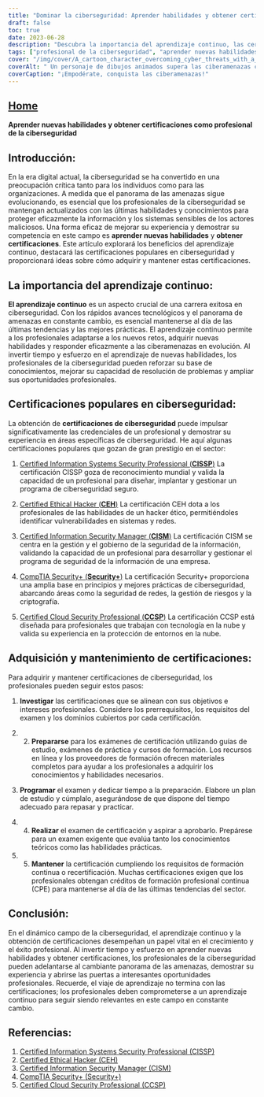 ```yaml
---
title: "Dominar la ciberseguridad: Aprender habilidades y obtener certificaciones para el éxito"
draft: false
toc: true
date: 2023-06-28
description: "Descubra la importancia del aprendizaje continuo, las certificaciones de ciberseguridad más populares y los pasos necesarios para adquirirlas y mantenerlas para una carrera exitosa en ciberseguridad."
tags: ["profesional de la ciberseguridad", "aprender nuevas habilidades", "obtener certificaciones", "aprendizaje continuo", "certificaciones de ciberseguridad", "CISSP", "CEH", "CISM", "Seguridad", "CCSP", "importancia del aprendizaje continuo", "ventajas de obtener certificaciones", "desarrollo profesional en ciberseguridad", "crecimiento profesional", "últimas tendencias en ciberseguridad", "avances tecnológicos en ciberseguridad", "buenas prácticas en ciberseguridad", "adquirir competencias en ciberseguridad", "preparación para los exámenes de ciberseguridad", "mantener las certificaciones de ciberseguridad", "certificaciones de ciberseguridad reconocidas por el sector", "oportunidades profesionales en ciberseguridad", "educación y formación en ciberseguridad", "mejora de las competencias en ciberseguridad", "mercado laboral de la ciberseguridad", "panorama de las ciberamenazas", "desarrollo profesional continuo en ciberseguridad", "certificaciones de seguridad de redes", "certificaciones de seguridad en la nube", "certificaciones de hacking ético", "certificaciones de gestión de la seguridad de la información"]
cover: "/img/cover/A_cartoon_character_overcoming_cyber_threats_with_a_shield.png"
coverAlt: " Un personaje de dibujos animados supera las ciberamenazas con un escudo y una espada."
coverCaption: "¡Empodérate, conquista las ciberamenazas!"
---
```


## [Home](/cyber-security-career-playbook-start/)

**Aprender nuevas habilidades y obtener certificaciones como profesional de la ciberseguridad**

## Introducción:

En la era digital actual, la ciberseguridad se ha convertido en una preocupación crítica tanto para los individuos como para las organizaciones. A medida que el panorama de las amenazas sigue evolucionando, es esencial que los profesionales de la ciberseguridad se mantengan actualizados con las últimas habilidades y conocimientos para proteger eficazmente la información y los sistemas sensibles de los actores maliciosos. Una forma eficaz de mejorar su experiencia y demostrar su competencia en este campo es **aprender nuevas habilidades** y **obtener certificaciones**. Este artículo explorará los beneficios del aprendizaje continuo, destacará las certificaciones populares en ciberseguridad y proporcionará ideas sobre cómo adquirir y mantener estas certificaciones.

## La importancia del aprendizaje continuo:

**El aprendizaje continuo** es un aspecto crucial de una carrera exitosa en ciberseguridad. Con los rápidos avances tecnológicos y el panorama de amenazas en constante cambio, es esencial mantenerse al día de las últimas tendencias y las mejores prácticas. El aprendizaje continuo permite a los profesionales adaptarse a los nuevos retos, adquirir nuevas habilidades y responder eficazmente a las ciberamenazas en evolución. Al invertir tiempo y esfuerzo en el aprendizaje de nuevas habilidades, los profesionales de la ciberseguridad pueden reforzar su base de conocimientos, mejorar su capacidad de resolución de problemas y ampliar sus oportunidades profesionales.

## Certificaciones populares en ciberseguridad:

La obtención de **certificaciones de ciberseguridad** puede impulsar significativamente las credenciales de un profesional y demostrar su experiencia en áreas específicas de ciberseguridad. He aquí algunas certificaciones populares que gozan de gran prestigio en el sector:

1. [Certified Information Systems Security Professional (**CISSP**)](https://www.isc2.org/Certifications/CISSP) La certificación CISSP goza de reconocimiento mundial y valida la capacidad de un profesional para diseñar, implantar y gestionar un programa de ciberseguridad seguro.

2. [Certified Ethical Hacker (**CEH**)](https://www.eccouncil.org/programs/certified-ethical-hacker-ceh/) La certificación CEH dota a los profesionales de las habilidades de un hacker ético, permitiéndoles identificar vulnerabilidades en sistemas y redes.

3. [Certified Information Security Manager (**CISM**)](https://www.isaca.org/credentialing/cism) La certificación CISM se centra en la gestión y el gobierno de la seguridad de la información, validando la capacidad de un profesional para desarrollar y gestionar el programa de seguridad de la información de una empresa.

4. [CompTIA Security+ (**Security+**)](https://www.comptia.org/certifications/security) La certificación Security+ proporciona una amplia base en principios y mejores prácticas de ciberseguridad, abarcando áreas como la seguridad de redes, la gestión de riesgos y la criptografía.

5. [Certified Cloud Security Professional (**CCSP**)](https://www.isc2.org/Certifications/CCSP) La certificación CCSP está diseñada para profesionales que trabajan con tecnología en la nube y valida su experiencia en la protección de entornos en la nube.

## Adquisición y mantenimiento de certificaciones:

Para adquirir y mantener certificaciones de ciberseguridad, los profesionales pueden seguir estos pasos:

1. **Investigar** las certificaciones que se alinean con sus objetivos e intereses profesionales. Considere los prerrequisitos, los requisitos del examen y los dominios cubiertos por cada certificación.

2. 2. **Prepararse** para los exámenes de certificación utilizando guías de estudio, exámenes de práctica y cursos de formación. Los recursos en línea y los proveedores de formación ofrecen materiales completos para ayudar a los profesionales a adquirir los conocimientos y habilidades necesarios.

3. **Programar** el examen y dedicar tiempo a la preparación. Elabore un plan de estudio y cúmplalo, asegurándose de que dispone del tiempo adecuado para repasar y practicar.

4. 4. **Realizar** el examen de certificación y aspirar a aprobarlo. Prepárese para un examen exigente que evalúa tanto los conocimientos teóricos como las habilidades prácticas.

5. 5. **Mantener** la certificación cumpliendo los requisitos de formación continua o recertificación. Muchas certificaciones exigen que los profesionales obtengan créditos de formación profesional continua (CPE) para mantenerse al día de las últimas tendencias del sector.

## Conclusión:

En el dinámico campo de la ciberseguridad, el aprendizaje continuo y la obtención de certificaciones desempeñan un papel vital en el crecimiento y el éxito profesional. Al invertir tiempo y esfuerzo en aprender nuevas habilidades y obtener certificaciones, los profesionales de la ciberseguridad pueden adelantarse al cambiante panorama de las amenazas, demostrar su experiencia y abrirse las puertas a interesantes oportunidades profesionales. Recuerde, el viaje de aprendizaje no termina con las certificaciones; los profesionales deben comprometerse a un aprendizaje continuo para seguir siendo relevantes en este campo en constante cambio.

## Referencias:

1. [Certified Information Systems Security Professional (CISSP)](https://www.isc2.org/Certifications/CISSP)
2. [Certified Ethical Hacker (CEH)](https://www.eccouncil.org/programs/certified-ethical-hacker-ceh/)
3. [Certified Information Security Manager (CISM)](https://www.isaca.org/credentialing/cism)
4. [CompTIA Security+ (Security+)](https://www.comptia.org/certifications/security)
5. [Certified Cloud Security Professional (CCSP)](https://www.isc2.org/Certifications/CCSP)
